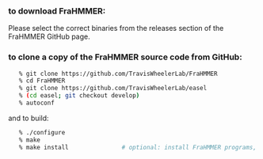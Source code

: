 ### to download FraHMMER:
Please select the correct binaries from the releases section of  the FraHMMER GitHub page.

### to clone a copy of the FraHMMER source code from GitHub:

```bash
   % git clone https://github.com/TravisWheelerLab/FraHMMER
   % cd FraHMMER
   % git clone https://github.com/TravisWheelerLab/easel
   % (cd easel; git checkout develop)
   % autoconf
```

and to build:

```bash
   % ./configure
   % make
   % make install               # optional: install FraHMMER programs, man pages
```
